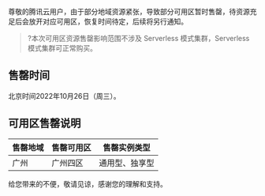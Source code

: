 尊敬的腾讯云用户，由于部分地域资源紧张，导致部分可用区暂时售罄，待资源充足后会放开对应可用区，恢复时间待定，后续将另行通知。
>?本次可用区资源售罄影响范围不涉及 Serverless 模式集群，Serverless 模式集群可正常购买。
>

## 售罄时间
北京时间2022年10月26日（周三）。

## 可用区售罄说明

| 售罄地域 | 售罄可用区 | 售罄实例类型 |
|---------|---------|---------|
| 广州 | 广州四区 | 通用型、独享型 |

给您带来的不便，敬请见谅，感谢您的理解和支持。
